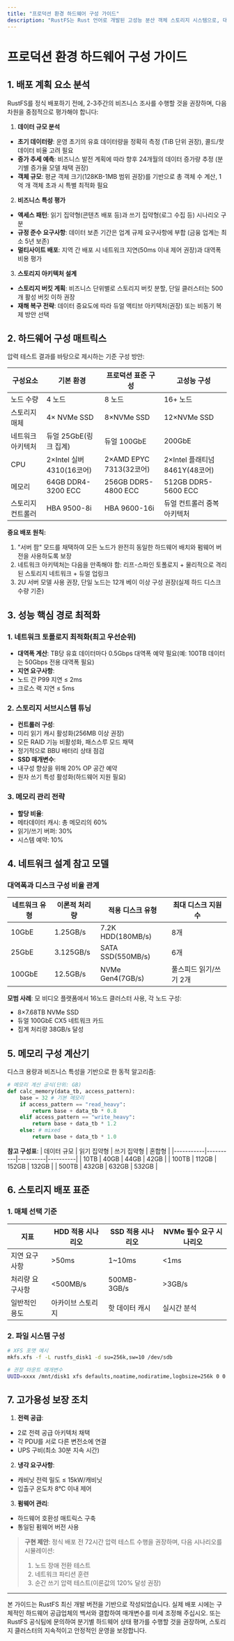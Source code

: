 ```yaml
---
title: "프로덕션 환경 하드웨어 구성 가이드"
description: "RustFS는 Rust 언어로 개발된 고성능 분산 객체 스토리지 시스템으로, 대용량 비구조화 데이터 저장 시나리오에 적합합니다. 본 문서는 프로덕션 환경 배포를 위한 포괄적인 하드웨어 선택 및 구성 가이드를 제공합니다."
---
```


# 프로덕션 환경 하드웨어 구성 가이드

## 1. 배포 계획 요소 분석

RustFS를 정식 배포하기 전에, 2-3주간의 비즈니스 조사를 수행할 것을 권장하며, 다음 차원을 중점적으로 평가해야 합니다:

1. **데이터 규모 분석**
 - **초기 데이터량**: 운영 초기의 유효 데이터량을 정확히 측정 (TiB 단위 권장), 콜드/핫 데이터 비율 고려 필요
 - **증가 추세 예측**: 비즈니스 발전 계획에 따라 향후 24개월의 데이터 증가량 추정 (분기별 증가율 모델 채택 권장)
 - **객체 규모**: 평균 객체 크기(128KB-1MB 범위 권장)를 기반으로 총 객체 수 계산, 1억 개 객체 초과 시 특별 최적화 필요

2. **비즈니스 특성 평가**
 - **액세스 패턴**: 읽기 집약형(콘텐츠 배포 등)과 쓰기 집약형(로그 수집 등) 시나리오 구분
 - **규정 준수 요구사항**: 데이터 보존 기간은 업계 규제 요구사항에 부합 (금융 업계는 최소 5년 보존)
 - **멀티사이트 배포**: 지역 간 배포 시 네트워크 지연(50ms 이내 제어 권장)과 대역폭 비용 평가

3. **스토리지 아키텍처 설계**
 - **스토리지 버킷 계획**: 비즈니스 단위별로 스토리지 버킷 분할, 단일 클러스터는 500개 활성 버킷 이하 권장
 - **재해 복구 전략**: 데이터 중요도에 따라 듀얼 액티브 아키텍처(권장) 또는 비동기 복제 방안 선택

## 2. 하드웨어 구성 매트릭스

압력 테스트 결과를 바탕으로 제시하는 기준 구성 방안:

| 구성요소 | 기본 환경 | 프로덕션 표준 구성 | 고성능 구성 |
|--------------|---------------------------|--------------------------|---------------------------|
| 노드 수량 | 4 노드 | 8 노드 | 16+ 노드 |
| 스토리지 매체 | 4× NVMe SSD | 8×NVMe SSD | 12×NVMe SSD |
| 네트워크 아키텍처 | 듀얼 25GbE(링크 집계) | 듀얼 100GbE | 200GbE |
| CPU | 2×Intel 실버 4310(16코어) | 2×AMD EPYC 7313(32코어) | 2×Intel 플래티넘 8461Y(48코어) |
| 메모리 | 64GB DDR4-3200 ECC | 256GB DDR5-4800 ECC | 512GB DDR5-5600 ECC |
| 스토리지 컨트롤러 | HBA 9500-8i | HBA 9600-16i | 듀얼 컨트롤러 중복 아키텍처 |

**중요 배포 원칙:**
1. "서버 팜" 모드를 채택하여 모든 노드가 완전히 동일한 하드웨어 배치와 펌웨어 버전을 사용하도록 보장
2. 네트워크 아키텍처는 다음을 만족해야 함: 리프-스파인 토폴로지 + 물리적으로 격리된 스토리지 네트워크 + 듀얼 업링크
3. 2U 서버 모델 사용 권장, 단일 노드는 12개 베이 이상 구성 권장(실제 하드 디스크 수량 기준)

## 3. 성능 핵심 경로 최적화

### 1. 네트워크 토폴로지 최적화(최고 우선순위)
- **대역폭 계산**: TB당 유효 데이터마다 0.5Gbps 대역폭 예약 필요(예: 100TB 데이터는 50Gbps 전용 대역폭 필요)
- **지연 요구사항**:
 - 노드 간 P99 지연 ≤ 2ms
 - 크로스 랙 지연 ≤ 5ms

### 2. 스토리지 서브시스템 튜닝
- **컨트롤러 구성**:
 - 미리 읽기 캐시 활성화(256MB 이상 권장)
 - 모든 RAID 기능 비활성화, 패스스루 모드 채택
 - 정기적으로 BBU 배터리 상태 점검
- **SSD 매개변수**:
 - 내구성 향상을 위해 20% OP 공간 예약
 - 원자 쓰기 특성 활성화(하드웨어 지원 필요)

### 3. 메모리 관리 전략
- **할당 비율**:
 - 메타데이터 캐시: 총 메모리의 60%
 - 읽기/쓰기 버퍼: 30%
 - 시스템 예약: 10%

## 4. 네트워크 설계 참고 모델

### 대역폭과 디스크 구성 비율 관계
| 네트워크 유형 | 이론적 처리량 | 적용 디스크 유형 | 최대 디스크 지원 수 |
|------------|------------|---------------------|----------------|
| 10GbE | 1.25GB/s | 7.2K HDD(180MB/s) | 8개 |
| 25GbE | 3.125GB/s | SATA SSD(550MB/s) | 6개 |
| 100GbE | 12.5GB/s | NVMe Gen4(7GB/s) | 풀스피드 읽기/쓰기 2개 |

**모범 사례**: 모 비디오 플랫폼에서 16노드 클러스터 사용, 각 노드 구성:
- 8×7.68TB NVMe SSD
- 듀얼 100GbE CX5 네트워크 카드
- 집계 처리량 38GB/s 달성

## 5. 메모리 구성 계산기

디스크 용량과 비즈니스 특성을 기반으로 한 동적 알고리즘:

```python
# 메모리 계산 공식(단위: GB)
def calc_memory(data_tb, access_pattern):
    base = 32 # 기본 메모리
    if access_pattern == "read_heavy":
        return base + data_tb * 0.8
    elif access_pattern == "write_heavy":
        return base + data_tb * 1.2
    else: # mixed
        return base + data_tb * 1.0
```

**참고 구성표**:
| 데이터 규모 | 읽기 집약형 | 쓰기 집약형 | 혼합형 |
|-----------|----------|----------|----------|
| 10TB | 40GB | 44GB | 42GB |
| 100TB | 112GB | 152GB | 132GB |
| 500TB | 432GB | 632GB | 532GB |

## 6. 스토리지 배포 표준

### 1. 매체 선택 기준
| 지표 | HDD 적용 시나리오 | SSD 적용 시나리오 | NVMe 필수 요구 시나리오 |
|-------------|------------------|---------------------|----------------------|
| 지연 요구사항 | >50ms | 1~10ms | <1ms |
| 처리량 요구사항 | <500MB/s | 500MB-3GB/s | >3GB/s |
| 일반적인 용도 | 아카이브 스토리지 | 핫 데이터 캐시 | 실시간 분석 |

### 2. 파일 시스템 구성
```bash
# XFS 포맷 예시
mkfs.xfs -f -L rustfs_disk1 -d su=256k,sw=10 /dev/sdb

# 권장 마운트 매개변수
UUID=xxxx /mnt/disk1 xfs defaults,noatime,nodiratime,logbsize=256k 0 0
```

## 7. 고가용성 보장 조치

1. **전력 공급**:
 - 2로 전력 공급 아키텍처 채택
 - 각 PDU를 서로 다른 변전소에 연결
 - UPS 구비(최소 30분 지속 시간)

2. **냉각 요구사항**:
 - 캐비닛 전력 밀도 ≤ 15kW/캐비닛
 - 입출구 온도차 8℃ 이내 제어

3. **펌웨어 관리**:
 - 하드웨어 호환성 매트릭스 구축
 - 통일된 펌웨어 버전 사용

> **구현 제안**: 정식 배포 전 72시간 압력 테스트 수행을 권장하며, 다음 시나리오를 시뮬레이션:
> 1. 노드 장애 전환 테스트
> 2. 네트워크 파티션 훈련
> 3. 순간 쓰기 압력 테스트(이론값의 120% 달성 권장)

---

본 가이드는 RustFS 최신 개발 버전을 기반으로 작성되었습니다. 실제 배포 시에는 구체적인 하드웨어 공급업체의 백서와 결합하여 매개변수를 미세 조정해 주십시오. 또는 RustFS 공식팀에 문의하여 분기별 하드웨어 상태 평가를 수행할 것을 권장하며, 스토리지 클러스터의 지속적이고 안정적인 운영을 보장합니다.
